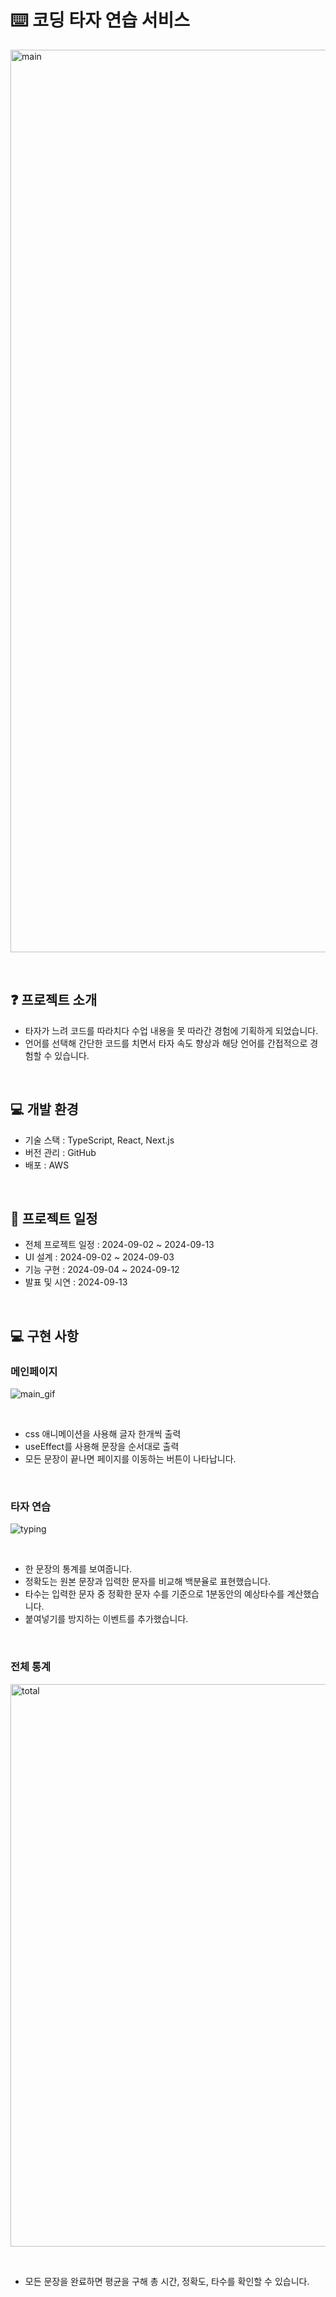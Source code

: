# ⌨️ 코딩 타자 연습 서비스
<a><img src="https://github.com/user-attachments/assets/37f23063-107c-466f-aa90-7952b612957d" width="1444" alt="main" /></a>

<br>

## ❓ 프로젝트 소개

- 타자가 느려 코드를 따라치다 수업 내용을 못 따라간 경험에 기획하게 되었습니다.
- 언어를 선택해 간단한 코드를 치면서 타자 속도 향상과 해당 언어를 간접적으로 경험할 수 있습니다.

<br>

## 💻 개발 환경

- 기술 스택 : TypeScript, React, Next.js
- 버전 관리 : GitHub
- 배포 : AWS

<br>

## 📅 프로젝트 일정

- 전체 프로젝트 일정 : 2024-09-02 ~ 2024-09-13
- UI 설계 : 2024-09-02 ~ 2024-09-03
- 기능 구현 : 2024-09-04 ~ 2024-09-12
- 발표 및 시연 : 2024-09-13

<br>

## 💻 구현 사항

### 메인페이지
<a><img src="https://github.com/user-attachments/assets/294a153d-1de1-4db9-883d-f05b3761488e" alt="main_gif"/></a>

<br>

- css 애니메이션을 사용해 글자 한개씩 출력
- useEffect를 사용해 문장을 순서대로 출력
- 모든 문장이 끝나면 페이지를 이동하는 버튼이 나타납니다.

<br>

### 타자 연습
<a><img src="https://github.com/user-attachments/assets/7278309c-ecc3-4c20-9c6d-669371707a3b" alt="typing"/></a>

<br>

- 한 문장의 통계를 보여줍니다.
- 정확도는 원본 문장과 입력한 문자를 비교해 백분율로 표현했습니다.
- 타수는 입력한 문자 중 정확한 문자 수를 기준으로 1분동안의 예상타수를 계산했습니다.
- 붙여넣기를 방지하는 이벤트를 추가했습니다.

<br>

### 전체 통계
<a><img src="https://github.com/user-attachments/assets/08083022-247d-4f30-9a13-e78acad77aab" width="900" alt="total"></a>

<br>

- 모든 문장을 완료하면 평균을 구해 총 시간, 정확도, 타수를 확인할 수 있습니다.

